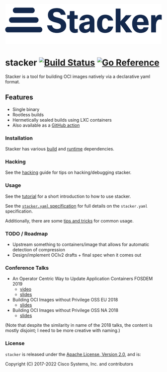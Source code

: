 
<p align="center">
    <img src="https://github.com/project-stacker/assets/blob/main/images/logo/stacker-logo-text.png" alt="stacker" height="130"/>
</p>


# stacker [![Build Status](https://github.com/project-stacker/stacker/workflows/ci/badge.svg?branch=master)](https://github.com/project-stacker/stacker/actions) [![Go Reference](https://pkg.go.dev/badge/stackerbuild.io/stacker.svg)](https://pkg.go.dev/stackerbuild.io/stacker)

Stacker is a tool for building OCI images natively via a declarative yaml format.

## Features

* Single binary
* Rootless builds
* Hermetically sealed builds using LXC containers
* Also available as a [GitHub action](https://github.com/project-stacker/stacker-build-push-action)

### Installation

Stacker has various [build](doc/install.md) and [runtime](doc/running.md)
dependencies.

### Hacking

See the [hacking](doc/hacking.md) guide for tips on hacking/debugging stacker.

### Usage

See the [tutorial](doc/tutorial.md) for a short introduction to how to use stacker.

See the [`stacker.yaml` specification](doc/stacker_yaml.md) for full details on
the `stacker.yaml` specification.

Additionally, there are some [tips and tricks](doc/tricks.md) for common usage.

### TODO / Roadmap

* Upstream something to containers/image that allows for automatic detection
  of compression
* Design/implement OCIv2 drafts + final spec when it comes out

### Conference Talks

* An Operator Centric Way to Update Application Containers FOSDEM 2019
    * [video](https://archive.fosdem.org/2019/schedule/event/containers_atomfs/)
    * [slides](doc/talks/FOSDEM_2019.pdf)
* Building OCI Images without Privilege OSS EU 2018
    * [slides](doc/talks/OSS_EU_2018.pdf)
* Building OCI Images without Privilege OSS NA 2018
    * [slides](doc/talks/OSS_NA_2018.pdf)

(Note that despite the similarity in name of the 2018 talks, the content is
mostly disjoint; I need to be more creative with naming.)

### License

`stacker` is released under the [Apache License, Version 2.0](LICENSE), and is:

Copyright (C) 2017-2022 Cisco Systems, Inc. and contributors
